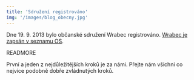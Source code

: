 ```yaml
---
title: 'Sdružení registrováno'
img: '/images/blog_obecny.jpg'
---
```


Dne 19. 9. 2013 bylo občanské sdružení Wrabec registrováno. [Wrabec je zapsán v seznamu OS](http://aplikace.mvcr.cz/seznam-obcanskych-sdruzeni/).



READMORE

První a jeden z nejdůležitějších kroků je za námi. Přejte nám všichni co nejvíce podobně dobře zvládnutých kroků.
